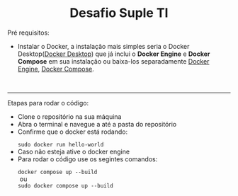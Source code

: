 <h1 align="center">Desafio Suple TI </h1>
<p>Pré requisitos:</p>
<ul>
<li>Instalar o Docker, a instalação mais simples seria o Docker Desktop(<a href="https://docs.docker.com/desktop/">Docker Desktop</a>) que já inclui o <b>Docker Engine</b> e <b>Docker Compose</b> em sua instalação ou baixa-los separadamente <a href="https://docs.docker.com/engine/install/">Docker Engine</a>, <a href="https://docs.docker.com/compose/install/">Docker Compose</a>.</li>
</ul>
<br>
<hr>
<p>Etapas para rodar o código:</p>
<ul>
<li>Clone o repositório na sua máquina</li>
<li>Abra o terminal e navegue a até a pasta do repositório</li>
<li>Confirme que o docker está rodando:</li>
<code>
sudo docker run hello-world
</code>
<li>Caso não esteja ative o docker engine</li>
<li>Para rodar o código use os segintes comandos:</li>
<code>
docker compose up --build
</code>
&nbsp;ou
<code>
sudo docker compose up --build
</code>
</ul>
